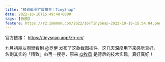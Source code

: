 ```yaml
---
title: "精致截图扩展推荐：TinySnap"
date: 2022-10-16T15:49:48+0800
tags: [折腾]
feature: https://r2.immmmm.com/2022/10/TinySnap-2022-10-16-15.54.04.png.webp
---
```


官方链接： <https://tinysnap.app/zh-cn/>

九月初朋友圈里看到 [@罗伊](https://dearroy.com/) 发布了这款截图插件，这几天深度用下来感觉真好，名副其实的「精致」👍再一搜寻，原来 [@牧风](https://github.com/iMuFeng) 是背后的技术实现，真好真好！
